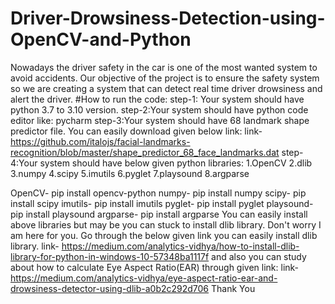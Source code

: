 # Driver-Drowsiness-Detection-using-OpenCV-and-Python
Nowadays the driver safety in the car is one of the most wanted system to avoid accidents. Our objective of the project is to ensure the safety system so we are creating a system that can detect real time driver drowsiness and alert the driver.
#How to run the code:
step-1: Your system should have python 3.7 to 3.10 version.
step-2:Your system should have python code editor like: pycharm
step-3:Your system should have 68 landmark shape predictor file. You can easily download given below link:
link- https://github.com/italojs/facial-landmarks-recognition/blob/master/shape_predictor_68_face_landmarks.dat
step-4:Your system should have below given python libraries:
          1.OpenCV
          2.dlib
          3.numpy
          4.scipy
          5.imutils
          6.pyglet
          7.playsound
          8.argparse
 
 OpenCV- pip install opencv-python
 numpy- pip install numpy
 scipy- pip install scipy
 imutils- pip install imutils
 pyglet- pip install pyglet
 playsound- pip install playsound
 argparse- pip install argparse
 You can easily install above libraries but may be you can stuck to install dlib library. Don't worry I am here for you. Go through the below given link you can easily install dlib library.
 link- https://medium.com/analytics-vidhya/how-to-install-dlib-library-for-python-in-windows-10-57348ba1117f
 and also you can study about how to calculate Eye Aspect Ratio(EAR) through given link:
 link- https://medium.com/analytics-vidhya/eye-aspect-ratio-ear-and-drowsiness-detector-using-dlib-a0b2c292d706
 Thank You 
